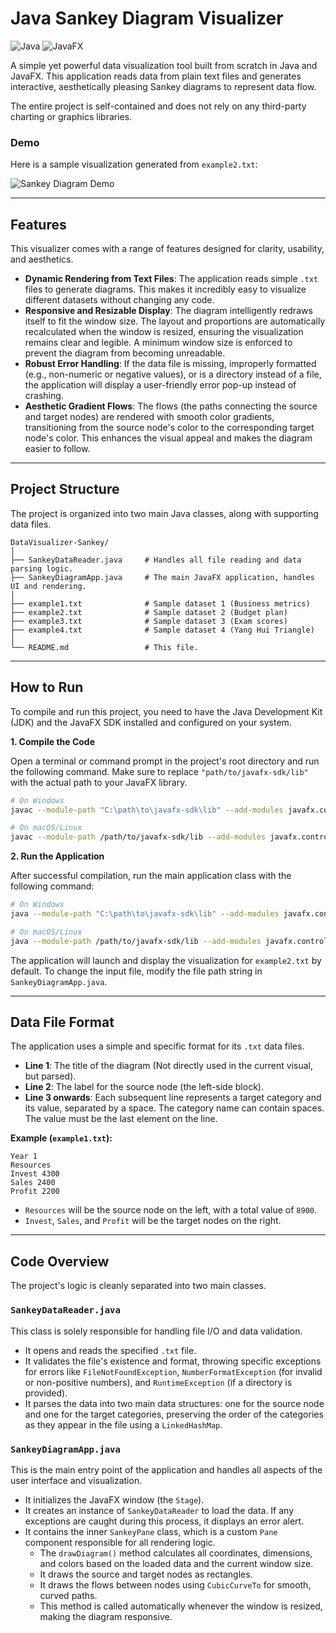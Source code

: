 # Java Sankey Diagram Visualizer

![Java](https://img.shields.io/badge/Language-Java-orange.svg)
![JavaFX](https://img.shields.io/badge/Framework-JavaFX-blue.svg)

A simple yet powerful data visualization tool built from scratch in Java and JavaFX. This application reads data from plain text files and generates interactive, aesthetically pleasing Sankey diagrams to represent data flow.

The entire project is self-contained and does not rely on any third-party charting or graphics libraries.

### Demo

Here is a sample visualization generated from `example2.txt`:

![Sankey Diagram Demo](./docs/sankey-demo.png)

---

## Features

This visualizer comes with a range of features designed for clarity, usability, and aesthetics.

*   **Dynamic Rendering from Text Files**: The application reads simple `.txt` files to generate diagrams. This makes it incredibly easy to visualize different datasets without changing any code.
*   **Responsive and Resizable Display**: The diagram intelligently redraws itself to fit the window size. The layout and proportions are automatically recalculated when the window is resized, ensuring the visualization remains clear and legible. A minimum window size is enforced to prevent the diagram from becoming unreadable.
*   **Robust Error Handling**: If the data file is missing, improperly formatted (e.g., non-numeric or negative values), or is a directory instead of a file, the application will display a user-friendly error pop-up instead of crashing.
*   **Aesthetic Gradient Flows**: The flows (the paths connecting the source and target nodes) are rendered with smooth color gradients, transitioning from the source node's color to the corresponding target node's color. This enhances the visual appeal and makes the diagram easier to follow.

---

## Project Structure

The project is organized into two main Java classes, along with supporting data files.

```
DataVisualizer-Sankey/
│
├── SankeyDataReader.java     # Handles all file reading and data parsing logic.
├── SankeyDiagramApp.java     # The main JavaFX application, handles UI and rendering.
│
├── example1.txt              # Sample dataset 1 (Business metrics)
├── example2.txt              # Sample dataset 2 (Budget plan)
├── example3.txt              # Sample dataset 3 (Exam scores)
├── example4.txt              # Sample dataset 4 (Yang Hui Triangle)
│
└── README.md                 # This file.
```

---

## How to Run

To compile and run this project, you need to have the Java Development Kit (JDK) and the JavaFX SDK installed and configured on your system.

**1. Compile the Code**

Open a terminal or command prompt in the project's root directory and run the following command. Make sure to replace `"path/to/javafx-sdk/lib"` with the actual path to your JavaFX library.

```bash
# On Windows
javac --module-path "C:\path\to\javafx-sdk\lib" --add-modules javafx.controls,javafx.fxml *.java

# On macOS/Linux
javac --module-path /path/to/javafx-sdk/lib --add-modules javafx.controls,javafx.fxml *.java
```

**2. Run the Application**

After successful compilation, run the main application class with the following command:

```bash
# On Windows
java --module-path "C:\path\to\javafx-sdk\lib" --add-modules javafx.controls,javafx.fxml SankeyDiagramApp

# On macOS/Linux
java --module-path /path/to/javafx-sdk/lib --add-modules javafx.controls,javafx.fxml SankeyDiagramApp
```

The application will launch and display the visualization for `example2.txt` by default. To change the input file, modify the file path string in `SankeyDiagramApp.java`.

---

## Data File Format

The application uses a simple and specific format for its `.txt` data files.

*   **Line 1**: The title of the diagram (Not directly used in the current visual, but parsed).
*   **Line 2**: The label for the source node (the left-side block).
*   **Line 3 onwards**: Each subsequent line represents a target category and its value, separated by a space. The category name can contain spaces. The value must be the last element on the line.

**Example (`example1.txt`):**

```
Year 1
Resources
Invest 4300
Sales 2400
Profit 2200
```

*   `Resources` will be the source node on the left, with a total value of `8900`.
*   `Invest`, `Sales`, and `Profit` will be the target nodes on the right.

---

## Code Overview

The project's logic is cleanly separated into two main classes.

### `SankeyDataReader.java`

This class is solely responsible for handling file I/O and data validation.
*   It opens and reads the specified `.txt` file.
*   It validates the file's existence and format, throwing specific exceptions for errors like `FileNotFoundException`, `NumberFormatException` (for invalid or non-positive numbers), and `RuntimeException` (if a directory is provided).
*   It parses the data into two main data structures: one for the source node and one for the target categories, preserving the order of the categories as they appear in the file using a `LinkedHashMap`.

### `SankeyDiagramApp.java`

This is the main entry point of the application and handles all aspects of the user interface and visualization.
*   It initializes the JavaFX window (the `Stage`).
*   It creates an instance of `SankeyDataReader` to load the data. If any exceptions are caught during this process, it displays an error alert.
*   It contains the inner `SankeyPane` class, which is a custom `Pane` component responsible for all rendering logic.
    *   The `drawDiagram()` method calculates all coordinates, dimensions, and colors based on the loaded data and the current window size.
    *   It draws the source and target nodes as rectangles.
    *   It draws the flows between nodes using `CubicCurveTo` for smooth, curved paths.
    *   This method is called automatically whenever the window is resized, making the diagram responsive.
